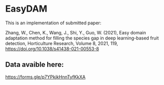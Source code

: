 # EasyDAM
This is an implementation of submitted paper:

Zhang, W., Chen, K., Wang, J., Shi, Y., Guo, W. (2021), Easy domain adaptation method for filling the species gap in deep learning-based fruit detection, Horticulture Research, Volume 8, 2021, 119, https://doi.org/10.1038/s41438-021-00553-8


## Data avaible here:

https://forms.gle/p7YPkjkHnnTyfKkXA

